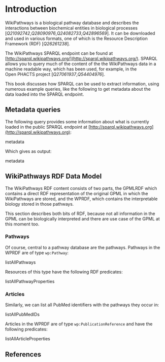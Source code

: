 # Introduction

WikiPathways is a biological pathway database and describes the interactions between
biochemical entities in biological processes [<cite>Q21092742</cite>,<cite>Q28090976</cite>,<cite>Q24082733</cite>,<cite>Q42896569</cite>].
It can be downloaded and used in various formats, one of which is the Resource
Description Framework (RDF) [<cite>Q26261238</cite>].

The WikiPathways SPARQL <topic>endpoint</topic> can be found at [http://sparql.wikipathways.org/](http://sparql.wikipathways.org/).
SPARQL allows you to query much of the content of the the WikiPathways data in
a machine readable way, which has been used, for example, in the Open&nbsp;PHACTS project
[<cite>Q27061937</cite>,<cite>Q54404976</cite>].

This book discusses how SPARQL can be used to extract information, using numerous example
queries, like the following to get metadata about the data loaded into the SPARQL endpoint.

## Metadata queries

The following query provides some information about what is currently loaded
in the public SPARQL endpoint at [http://sparql.wikipathways.org](http://sparql.wikipathways.org):

<sparql>metadata</sparql>

Which gives as output:

<out>metadata</out>

## WikiPathways RDF Data Model

The WikiPathways RDF content consists of two parts, the GPMLRDF which contains a direct
RDF representation of the original <topic>GPML</topic> in which the WikiPathways are stored, and the
WPRDF, which contains the interpretable biology stored in those pathways.

This section describes both bits of RDF, because not all information in the GPML
can be biologically interpreted and there are use case of the GPML at this moment too.

### Pathways

Of course, central to a <topic>pathway</topic> database are the pathways. Pathways in the WPRDF
are of type `wp:Pathway`:

<sparql>listAllPathways</sparql>

Resources of this type have the following RDF predicates:

<sparql>listAllPathwayProperties</sparql>

### Articles

Similarly, we can list all <topic>PubMed</topic> identifiers with the pathways they occur in:

<sparql>listAllPubMedIDs</sparql>

Articles in the WPRDF are of type `wp:PublicationReference` and have the following predicates:

<sparql>listAllArticleProperties</sparql>

## References

<references/>

